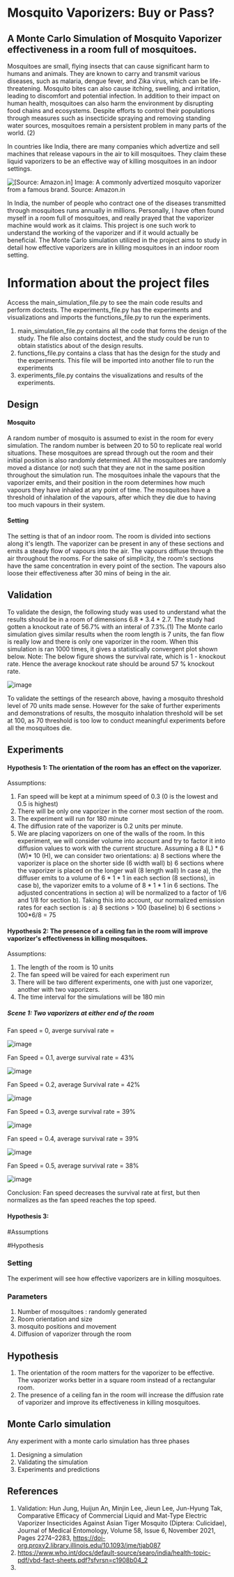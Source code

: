 # Mosquito Vaporizers: Buy or Pass? 
## A Monte Carlo Simulation of Mosquito Vaporizer effectiveness in a room full of mosquitoes. 

Mosquitoes are small, flying insects that can cause significant harm to humans and animals. They are known to carry and transmit various diseases, such as malaria, dengue fever, and Zika virus, which can be life-threatening. Mosquito bites can also cause itching, swelling, and irritation, leading to discomfort and potential infection. In addition to their impact on human health, mosquitoes can also harm the environment by disrupting food chains and ecosystems. Despite efforts to control their populations through measures such as insecticide spraying and removing standing water sources, mosquitoes remain a persistent problem in many parts of the world. (2)

In countries like India, there are many companies which advertize and sell machines that release vapours in the air to kill mosquitoes. They claim these liquid vaporizers to be an effective way of killing mosquitoes in an indoor settings. 

![[Source: Amazon.in]](https://github.com/SMousami/2023Spr_projects/assets/40067673/1f9dc5fa-49ce-4deb-8f49-2fcca7d367f1)
Image: A commonly advertized mosquito vaporizer from a famous brand. Source: Amazon.in

In India, the number of people who contract one of the diseases transmitted through mosquitoes runs annually in millions. Personally, I have often found myself in a room full of mosquitoes, and really prayed that the vaporizer machine would work as it claims. This project is one such work to understand the working of the vaporizer and if it would actually be beneficial. The Monte Carlo simulation utilized in the project aims to study in detail how effective vaporizers are in killing mosquitoes in an indoor room setting. 

# Information about the project files

Access the main_simulation_file.py to see the main code results and perform doctests. The experiments_file.py has the experiments and visualizations and imports the functions_file.py to run the experiments. 

1) main_simulation_file.py contains all the code that forms the design of the study. The file also contains doctest, and the study could be run to obtain statistics about of the design results. 
2) functions_file.py contains a class that has the design for the study and the experiments. This file will be imported into another file to run the experiments
3) experiments_file.py contains the visualizations and results of the experiments. 

## Design

#### Mosquito
A random number of mosquito is assumed to exist in the room for every simulation. The random number is between 20 to 50 to replicate real world situations.
These mosquitoes are spread through out the room and their initial position is also randomly determined. All the mosquitoes are randomly moved a distance (or not) such that they are not in the same position throughout the simulation run. The mosquitoes inhale the vapours that the vaporizer emits, and their position in the room determines how much vapours they have inhaled at any point of time. The mosquitoes have a threshold of inhalation of the vapours, after which they die due to having too much vapours in their system. 

#### Setting
The setting is that of an indoor room. The room is divided into sections along it's length. The vaporizer can be present in any of these sections and emits a steady flow of vapours into the air. The vapours diffuse through the air throughout the rooms. For the sake of simplicity, the room's sections have the same concentration in every point of the section. The vapours also loose their effectiveness after 30 mins of being in the air. 


## Validation

To validate the design, the following study was used to understand what the results should be in a room of dimensions 6.8 * 3.4 * 2.7. The study had gotten a knockout rate of 56.7% with an interal of 7.3%.(1) The Monte carlo simulation gives similar results when the room length is 7 units, the fan flow is really low and there is only one vaporizer in the room. When this simulation is ran 1000 times, it gives a statistically convergent plot shown below. Note: The below figure shows the survival rate, which is 1 - knockout rate. Hence the average knockout rate should be around 57 % knockout rate. 

![image](https://github.com/SMousami/2023Spr_projects/assets/40067673/9d26c8b1-3310-4f1c-8b9b-65041abc098b)

To validate the settings of the research above, having a mosquito threshold level of 70 units made sense. However for the sake of further experiments and demonstrations of results, the mosquito inhalation threshold will be set at 100, as 70 threshold is too low to conduct meaningful experiments before all the mosquitoes die.

## Experiments

#### Hypothesis 1: The orientation of the room has an effect on the vaporizer. 

Assumptions: 
1) Fan speed will be kept at a minimum speed of 0.3 (0 is the lowest and 0.5 is highest)
2) There will be only one vaporizer in the corner most section of the room.
3) The experiment will run for 180 minute
4) The diffusion rate of the vaporizer is 0.2 units per minute. 
5) We are placing vaporizers on one of the walls of the room. In this experiment, we will consider volume into account and try to factor it into diffusion values to work with the current structure. Assuming a 8 (L) * 6 (W)* 10 (H), we can consider two orientations: 
  a) 8 sections where the vaporizer is place on the shorter side (6 width wall) 
  b) 6 sections where the vaporizer is placed on the longer wall (8 length wall)
In case a), the diffuser emits to a volume of 6 * 1 * 1 in each section (8 sections), in case b), the vaporizer emits to a volume of 8 * 1 * 1 in 6 sections. 
The adjusted concentrations in section a) will be normalized to a factor of 1/6 and 1/8 for section b).
Taking this into account, our normalized emission rates for each section is :
  a) 8 sections > 100 (baseline)
  b) 6 sections > 100*6/8 = 75


#### Hypothesis 2: The presence of a ceiling fan in the room will improve vaporizer's effectiveness in killing mosquitoes.

Assumptions: 
1) The length of the room is 10 units
2) The fan speed will be vaired for each experiment run
3) There will be two different experiments, one with just one vaporizer, another with two vaporizers. 
4) The time interval for the simulations will be 180 min

##### Scene 1: Two vaporizers at either end of the room

Fan speed = 0, averge survival rate =

![image](https://github.com/SMousami/2023Spr_projects/assets/40067673/67d969b1-8265-4a1f-8f13-0de1a6b1e5c7)

Fan Speed = 0.1, averge survival rate = 43%

![image](https://github.com/SMousami/2023Spr_projects/assets/40067673/6583354a-fad9-471c-826b-3e9f732ecfcc)

Fan Speed = 0.2, average Survival rate = 42%

![image](https://github.com/SMousami/2023Spr_projects/assets/40067673/22459e78-a731-4f75-af03-db40d8d01528)

Fan Speed = 0.3, averge survival rate = 39%

![image](https://github.com/SMousami/2023Spr_projects/assets/40067673/7aa0f73c-61f6-4725-bf84-74b0522758a4)

Fan speed = 0.4, average survival rate = 39%

![image](https://github.com/SMousami/2023Spr_projects/assets/40067673/dcc3eb53-acce-42b7-a64e-8133d30bf002)

Fan Speed = 0.5, average survival rate = 38%

![image](https://github.com/SMousami/2023Spr_projects/assets/40067673/29616961-f57e-412b-9163-80f000ae0a2a)

Conclusion: Fan speed decreases the survival rate at first, but then normalizes as the fan speed reaches the top speed. 

#### Hypothesis 3: 
#Assumptions

#Hypothesis


### Setting

The experiment will see how effective vaporizers are in killing mosquitoes. 

### Parameters

1) Number of mosquitoes : randomly generated
2) Room orientation and size
3) mosquito positions and movement
4) Diffusion of vaporizer through the room

## Hypothesis

1) The orientation of the room matters for the vaporizer to be effective. The vaporizer works better in a square room instead of a rectangular room. 
2) The presence of a ceiling fan in the room will increase the diffusion rate of vaporizer and improve its effectiveness in killing mosquitoes.

## Monte Carlo simulation

Any experiment with a monte carlo simulation has three phases

1) Designing a simulation
2) Validating the simulation
3) Experiments and predictions

## References

1) Validation: Hun Jung, Huijun An, Minjin Lee, Jieun Lee, Jun-Hyung Tak, Comparative Efficacy of Commercial Liquid and Mat-Type Electric Vaporizer Insecticides Against Asian Tiger Mosquito (Diptera: Culicidae), Journal of Medical Entomology, Volume 58, Issue 6, November 2021, Pages 2274–2283, https://doi-org.proxy2.library.illinois.edu/10.1093/jme/tjab087
2) https://www.who.int/docs/default-source/searo/india/health-topic-pdf/vbd-fact-sheets.pdf?sfvrsn=c1908b04_2
3) 
